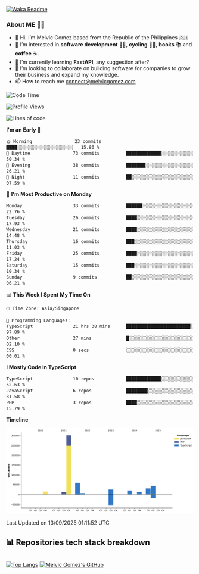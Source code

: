 [![Waka Readme](https://github.com/melvicgomez/melvicgomez/actions/workflows/main.yml/badge.svg)](https://github.com/melvicgomez/melvicgomez/actions/workflows/main.yml)

### **About ME 🚴🏻** 
- 👋 Hi, I’m Melvic Gomez based from the Republic of the Philippines 🇵🇭
- 👀 I’m interested in **software development** 👨‍💻, **cycling** 🚴‍♂️, **books** 📚 and **coffee** ☕. 
- 🌱 I’m currently learning **FastAPI**, any suggestion after?
- 💞️ I’m looking to collaborate on building software for companies to grow their business and expand my knowledge.
- 📫 How to reach me <connect@melvicgomez.com>
 
<!--START_SECTION:waka-->
![Code Time](http://img.shields.io/badge/Code%20Time-4%2C068%20hrs%2055%20mins-blue)

![Profile Views](http://img.shields.io/badge/Profile%20Views-0-blue)

![Lines of code](https://img.shields.io/badge/From%20Hello%20World%20I%27ve%20Written-518.1%20thousand%20lines%20of%20code-blue)

**I'm an Early 🐤** 

```text
🌞 Morning                23 commits          ████░░░░░░░░░░░░░░░░░░░░░   15.86 % 
🌆 Daytime                73 commits          █████████████░░░░░░░░░░░░   50.34 % 
🌃 Evening                38 commits          ███████░░░░░░░░░░░░░░░░░░   26.21 % 
🌙 Night                  11 commits          ██░░░░░░░░░░░░░░░░░░░░░░░   07.59 % 
```
📅 **I'm Most Productive on Monday** 

```text
Monday                   33 commits          ██████░░░░░░░░░░░░░░░░░░░   22.76 % 
Tuesday                  26 commits          ████░░░░░░░░░░░░░░░░░░░░░   17.93 % 
Wednesday                21 commits          ████░░░░░░░░░░░░░░░░░░░░░   14.48 % 
Thursday                 16 commits          ███░░░░░░░░░░░░░░░░░░░░░░   11.03 % 
Friday                   25 commits          ████░░░░░░░░░░░░░░░░░░░░░   17.24 % 
Saturday                 15 commits          ███░░░░░░░░░░░░░░░░░░░░░░   10.34 % 
Sunday                   9 commits           ██░░░░░░░░░░░░░░░░░░░░░░░   06.21 % 
```


📊 **This Week I Spent My Time On** 

```text
🕑︎ Time Zone: Asia/Singapore

💬 Programming Languages: 
TypeScript               21 hrs 38 mins      ████████████████████████░   97.89 % 
Other                    27 mins             █░░░░░░░░░░░░░░░░░░░░░░░░   02.10 % 
CSS                      0 secs              ░░░░░░░░░░░░░░░░░░░░░░░░░   00.01 % 
```

**I Mostly Code in TypeScript** 

```text
TypeScript               10 repos            █████████████░░░░░░░░░░░░   52.63 % 
JavaScript               6 repos             ████████░░░░░░░░░░░░░░░░░   31.58 % 
PHP                      3 repos             ████░░░░░░░░░░░░░░░░░░░░░   15.79 % 
```



**Timeline**

![Lines of Code chart](https://raw.githubusercontent.com/melvicgomez/melvicgomez/master/assets/bar_graph.png)


 Last Updated on 13/09/2025 01:11:52 UTC
<!--END_SECTION:waka-->


## 📊 Repositories tech stack breakdown
<div style="display:inline-flex;">

<div style="margin-right:5px;">

[![Top Langs](https://github-readme-stats.vercel.app/api/top-langs/?username=melvicgomez&count_private=true&show_icons=true&bg_color=202124&title_color=D12A1E&icon_color=FAD127&text_color=ffffff)](https://melvicgomez.com)
</div>

[![Melvic Gomez's GitHub](https://github-readme-stats.vercel.app/api?username=melvicgomez&count_private=true&show_icons=true&bg_color=202124&title_color=D12A1E&icon_color=FAD127&text_color=ffffff)](https://github.com/melvicgomez)
<div>
